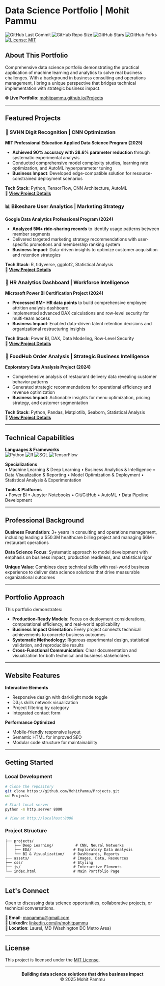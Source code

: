 # Data Science Portfolio | Mohit Pammu

![GitHub Last Commit](https://img.shields.io/github/last-commit/MohitPammu/Projects)
![GitHub Repo Size](https://img.shields.io/github/repo-size/MohitPammu/Projects)
![GitHub Stars](https://img.shields.io/github/stars/MohitPammu/Projects)
![GitHub Forks](https://img.shields.io/github/forks/MohitPammu/Projects)
[![License: MIT](https://img.shields.io/badge/License-MIT-yellow.svg)](https://opensource.org/licenses/MIT)

## About This Portfolio

Comprehensive data science portfolio demonstrating the practical application of machine learning and analytics to solve real business challenges. With a background in business consulting and operations management, I bring a unique perspective that bridges technical implementation with strategic business impact.

**🌐 Live Portfolio**: [mohitpammu.github.io/Projects](https://mohitpammu.github.io/Projects/)

---

## Featured Projects

### 🔢 SVHN Digit Recognition | CNN Optimization
**MIT Professional Education Applied Data Science Program (2025)**

- **Achieved 90% accuracy with 38.6% parameter reduction** through systematic experimental analysis
- Conducted comprehensive model complexity studies, learning rate optimization, and AutoML hyperparameter tuning
- **Business Impact**: Developed edge-compatible solution for resource-constrained deployment scenarios

**Tech Stack**: Python, TensorFlow, CNN Architecture, AutoML  
**🔗 [View Project Details](https://github.com/MohitPammu/SVHN-Digit-Recognition)**

### 📊 Bikeshare User Analytics | Marketing Strategy
**Google Data Analytics Professional Program (2024)**

- **Analyzed 5M+ ride-sharing records** to identify usage patterns between member segments
- Delivered targeted marketing strategy recommendations with user-specific promotions and membership ranking system
- **Business Impact**: Data-driven insights to optimize customer acquisition and retention strategies

**Tech Stack**: R, tidyverse, ggplot2, Statistical Analysis  
**🔗 [View Project Details](https://mohitpammu.github.io/Projects/projects/EDA/Cyclistic/cyclistic-google-data-analytics-capstone.html)**

### 🏢 HR Analytics Dashboard | Workforce Intelligence
**Microsoft Power BI Certification Project (2024)**

- **Processed 6M+ HR data points** to build comprehensive employee attrition analysis dashboard
- Implemented advanced DAX calculations and row-level security for multi-team access
- **Business Impact**: Enabled data-driven talent retention decisions and organizational restructuring insights

**Tech Stack**: Power BI, DAX, Data Modeling, Row-Level Security  
**🔗 [View Project Details](https://github.com/MohitPammu/Projects/tree/main/projects/BI%20%26%20Visualization/HR%20Data)**

### 🍕 FoodHub Order Analysis | Strategic Business Intelligence
**Exploratory Data Analysis Project (2024)**

- Comprehensive analysis of restaurant delivery data revealing customer behavior patterns
- Generated strategic recommendations for operational efficiency and revenue optimization
- **Business Impact**: Actionable insights for menu optimization, pricing strategy, and customer segmentation

**Tech Stack**: Python, Pandas, Matplotlib, Seaborn, Statistical Analysis  
**🔗 [View Project Details](https://mohitpammu.github.io/Projects/projects/EDA/FoodHub/MohitPammu-FDS_Project.html)**

---

## Technical Capabilities

**Languages & Frameworks**  
![Python](https://img.shields.io/badge/-Python-3776AB?style=flat-square&logo=python&logoColor=white)
![R](https://img.shields.io/badge/-R-276DC3?style=flat-square&logo=r&logoColor=white)
![SQL](https://img.shields.io/badge/-SQL-4479A1?style=flat-square&logo=postgresql&logoColor=white)
![TensorFlow](https://img.shields.io/badge/-TensorFlow-FF6F00?style=flat-square&logo=tensorflow&logoColor=white)

**Specializations**  
• Machine Learning & Deep Learning • Business Analytics & Intelligence • Data Visualization & Reporting • Model Optimization & Deployment • Statistical Analysis & Experimentation

**Tools & Platforms**  
• Power BI • Jupyter Notebooks • Git/GitHub • AutoML • Data Pipeline Development

---

## Professional Background

**Business Foundation**: 3+ years in consulting and operations management, including leading a $50.3M healthcare billing project and managing $6M+ restaurant operations

**Data Science Focus**: Systematic approach to model development with emphasis on business impact, production readiness, and statistical rigor

**Unique Value**: Combines deep technical skills with real-world business experience to deliver data science solutions that drive measurable organizational outcomes

---

## Portfolio Approach

This portfolio demonstrates:

- **Production-Ready Models**: Focus on deployment considerations, computational efficiency, and real-world applicability
- **Business Impact Orientation**: Every project connects technical achievements to concrete business outcomes
- **Systematic Methodology**: Rigorous experimental design, statistical validation, and reproducible results
- **Cross-Functional Communication**: Clear documentation and visualization for both technical and business stakeholders

---

## Website Features

**Interactive Elements**
- Responsive design with dark/light mode toggle
- D3.js skills network visualization
- Project filtering by category
- Integrated contact form

**Performance Optimized**
- Mobile-friendly responsive layout
- Semantic HTML for improved SEO
- Modular code structure for maintainability

---

## Getting Started

### Local Development
```bash
# Clone the repository
git clone https://github.com/MohitPammu/Projects.git
cd Projects

# Start local server
python -m http.server 8000

# View at http://localhost:8000
```

### Project Structure
```
├── projects/
│   ├── Deep Learning/          # CNN, Neural Networks
│   ├── EDA/                   # Exploratory Data Analysis
│   └── BI & Visualization/    # Dashboards, Reports
├── assets/                    # Images, Data, Resources
├── css/                       # Styling
├── js/                        # Interactive Elements
└── index.html                 # Main Portfolio Page
```

---

## Let's Connect

Open to discussing data science opportunities, collaborative projects, or technical conversations.

**📧 Email**: mopammu@gmail.com  
**💼 LinkedIn**: [linkedin.com/in/mohitpammu](https://www.linkedin.com/in/mohitpammu)  
**📍 Location**: Laurel, MD (Washington DC Metro Area)

---

## License

This project is licensed under the [MIT License](https://opensource.org/licenses/MIT).

---

<p align="center">
<strong>Building data science solutions that drive business impact</strong><br>
© 2025 Mohit Pammu
</p>
